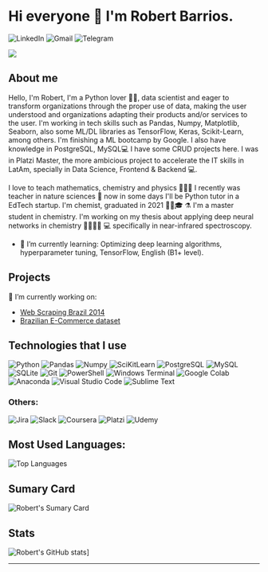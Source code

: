 # Hi everyone 👋 I'm Robert Barrios. 

![LinkedIn](https://www.linkedin.com/in/robertbarack/)
![Gmail](https://img.shields.io/badge/Gmail-D14836?style=for-the-badge&logo=gmail&logoColor=white?)
![Telegram](https://img.shields.io/badge/Telegram-2CA5E0?style=for-the-badge&logo=telegram&logoColor=white)

[<img src="http://www.google.com.au/images/nav_logo7.png">](http://google.com.au/)

## About me
Hello, I'm Robert, I'm a Python lover 🐍🐍, data scientist and eager to transform organizations through the proper use of data, making the user understood and organizations adapting their products and/or services to the user. I'm working in tech skills such as Pandas, Numpy, Matplotlib, Seaborn, also some ML/DL libraries as TensorFlow, Keras, Scikit-Learn, among others. I'm finishing a ML bootcamp by Google. I also have knowledge in PostgreSQL, MySQL💻 I have some CRUD projects here. I was in Platzi Master, the more ambicious project to accelerate the IT skills in LatAm, specially in Data Science, Frontend & Backend 💻.

I love to teach mathematics, chemistry and physics 👨🏽‍🔬 I recently was teacher in nature sciences 🧪 now in some days I'll be Python tutor in a EdTech startup. I'm chemist, graduated in 2021 👨🏻🎓 ⚗️ I'm a master student in chemistry. I'm working on my thesis about applying deep neural networks in chemistry 👨‍🔬🥽🧪 💻 specifically in near-infrared spectroscopy.

- 🌱 I’m currently learning: Optimizing deep learning algorithms, hyperparameter tuning, TensorFlow, English (B1+ level).


## Projects
🔭 I’m currently working on: 
- [Web Scraping Brazil 2014](https://github.com/robertbarac/Web_Scraping_Brazil_2014)
- [Brazilian E-Commerce dataset](https://github.com/robertbarac/EDA-Brazilian-ecommerce)

## Technologies that I use

![Python](https://img.shields.io/badge/Python-FFD43B?style=for-the-badge&logo=python&logoColor=blue) ![Pandas](https://img.shields.io/badge/Pandas-2C2D72?style=for-the-badge&logo=pandas&logoColor=white) ![Numpy](https://img.shields.io/badge/Numpy-777BB4?style=for-the-badge&logo=numpy&logoColor=white) ![SciKitLearn](https://img.shields.io/badge/scikit_learn-F7931E?style=for-the-badge&logo=scikit-learn&logoColor=white) ![PostgreSQL](https://img.shields.io/badge/PostgreSQL-316192?style=for-the-badge&logo=postgresql&logoColor=white) ![MySQL](https://img.shields.io/badge/MySQL-005C84?style=for-the-badge&logo=mysql&logoColor=white) ![SQLite](https://img.shields.io/badge/SQLite-07405E?style=for-the-badge&logo=sqlite&logoColor=white) ![Git](https://img.shields.io/badge/GIT-E44C30?style=for-the-badge&logo=git&logoColor=white) ![PowerShell](https://img.shields.io/badge/powershell-5391FE?style=for-the-badge&logo=powershell&logoColor=white) ![Windows Terminal](https://img.shields.io/badge/windows%20terminal-4D4D4D?style=for-the-badge&logo=windows%20terminal&logoColor=white) ![Google Colab](https://img.shields.io/badge/Colab-F9AB00?style=for-the-badge&logo=googlecolab&color=525252) ![Anaconda](https://img.shields.io/badge/conda-342B029.svg?&style=for-the-badge&logo=anaconda&logoColor=white) ![Visual Studio Code](https://img.shields.io/badge/Visual_Studio_Code-0078D4?style=for-the-badge&logo=visual%20studio%20code&logoColor=white) ![Sublime Text](https://img.shields.io/badge/sublime_text-%23575757.svg?&style=for-the-badge&logo=sublime-text&logoColor=important)

### Others:
![Jira](https://img.shields.io/badge/Jira-0052CC?style=for-the-badge&logo=Jira&logoColor=white) ![Slack](https://img.shields.io/badge/Slack-4A154B?style=for-the-badge&logo=slack&logoColor=white) ![Coursera](https://img.shields.io/badge/Coursera-0056D2?style=for-the-badge&logo=Coursera&logoColor=white) ![Platzi](https://img.shields.io/badge/Platzi-98CA3F?style=for-the-badge&logo=platzi&logoColor=white) ![Udemy](https://img.shields.io/badge/Udemy-EC5252?style=for-the-badge&logo=Udemy&logoColor=white)

## Most Used Languages:
![Top Languages](https://github-readme-stats.vercel.app/api/top-langs/?username=robertbarac&layout=compact)

## Sumary Card
![Robert's Sumary Card](https://github-profile-summary-cards.vercel.app/api/cards/profile-details?username=robertbarac)

## Stats
![Robert's GitHub stats](https://github-readme-stats.vercel.app/api?username=robertbarac&show_icons=true&theme=tokyonight)]

---
<!--
https://www.kaggle.com/robertbarak
- 👯 I’m looking to collaborate on ...
- 🤔 I’m looking for help with ...
- 💬 Ask me about ...

- 📫 How to reach me: ...
- 😄 Pronouns: ...
- ⚡ Fun fact: ...
(https://github.com/robertbarac/github-readme-stats)
(mailto:ryba.9125@gmail.com)
-->
